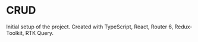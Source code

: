 # CRUD

Initial setup of the project.  Created with TypeScript, React, Router 6, Redux-Toolkit, RTK Query.


